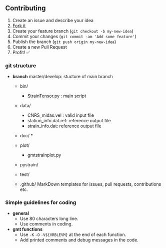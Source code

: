## Contributing

1. Create an issue and describe your idea
2. [Fork it](https://github.com/network#fork-destination-box)
3. Create your feature branch (`git checkout -b my-new-idea`)
4. Commit your changes (`git commit -am 'Add some feature'`)
5. Publish the branch (`git push origin my-new-idea`)
6. Create a new Pull Request
7. Profit! :white_check_mark:

### git structure

* __branch__ master/develop: stucture of main branch
  	* bin/
  		* StrainTensor.py : main script
	* data/
  		* CNRS_midas.vel : valid input file
		* station_info.dat.ref: reference output file
		* strain_info.dat: reference output file
  	* doc/
  		* 
  	* plot/
  		* gmtstrainplot.py
	* pystrain/
	* test/
	
	* .github/
  		 MarkDown templates for issues, pull requests, contributions etc.
  		


### Simple guidelines for coding

* __general__
	* Use 80 characters long line.
	* Use comments in coding.
* __gmt functions__
	* Use `-K` `-O` `-V${VRBLEVM}` at the end of each function. 
	* Add printed comments and debug messages in the code.
